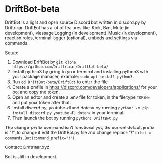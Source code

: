 # DriftBot-beta
DriftBot is a light and open source Discord bot written in discord.py by Driftrinar. DriftBot has a lot of features like: Kick, Ban, Mute (in development), Message Logging (in development), Music (in development), reaction roles, terminal logger (optional), embeds and settings via commands.



Setup:
1. Download DriftBot by `git clone https://github.com/Driftrinar/DriftBot-beta/`
2. Install python3 by going to your terminal and installing python3 with your package manager, example: `sudo apt install python3`.
3. Run `cd DriftBot-beta/DriftBot` to enter the file.
4. Create a profile in https://discord.com/developers/applications/ for your bot and copy the token.
5. Open an editor and create a .env file for token, in the file type `TOKEN=` and put your token after that.
6. Install discord.py, youtube-dl and dotenv by running `python3 -m pip install discord.py youtube-dl dotenv` in your terminal.
7. Then launch the bot by running `python3 DriftBot.py`

The change-prefix command isn't functional yet, the current default prefix is "!", to change it edit the DriftBot.py file and change replace "!" in
`bot = commands.Bot(command_prefix="!")`.

Contact: Driftrinar.xyz

Bot is still in development.
